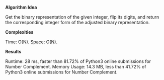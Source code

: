 **Algorithm Idea**

Get the binary representation of the given 
integer, flip its digits, and return the 
corresponding integer form of the adjusted binary 
representation.

**Complexities**

Time: O(N).
Space: O(N).

**Results**

Runtime: 28 ms, faster than 81.72% of Python3 online submissions for Number Complement.
Memory Usage: 14.3 MB, less than 41.72% of Python3 online submissions for Number Complement.
